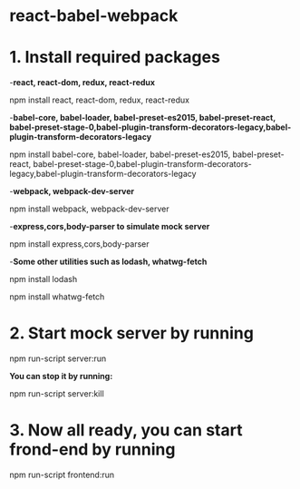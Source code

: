 # react-babel-webpack

<H1>1. Install required packages</H1>

-<b>react, react-dom, redux, react-redux</b>

npm install react, react-dom, redux, react-redux

-<b>babel-core, babel-loader, babel-preset-es2015, babel-preset-react, babel-preset-stage-0,babel-plugin-transform-decorators-legacy,babel-plugin-transform-decorators-legacy</b>

npm install babel-core, babel-loader, babel-preset-es2015, babel-preset-react, babel-preset-stage-0,babel-plugin-transform-decorators-legacy,babel-plugin-transform-decorators-legacy

-<b>webpack, webpack-dev-server</b>

npm install webpack, webpack-dev-server

-<b>express,cors,body-parser to simulate mock server</b>

npm install express,cors,body-parser

-<b>Some other utilities such as lodash, whatwg-fetch</b>

npm install lodash

npm install whatwg-fetch

<H1>2. Start mock server by running</H1>

npm run-script server:run

<b>You can stop it by running:</b>

npm run-script server:kill

<H1>3. Now all ready, you can start frond-end by running</H1>

npm run-script frontend:run








